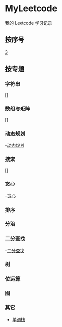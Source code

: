 # MyLeetcode
我的 Leetcode 学习记录

## 按序号
[3](https://github.com/IsTheBestLanguage/MyLeetcode/tree/main/Code/LC_3_longest-substring-without-repeating-characters)

## 按专题
### 字符串
[]
### 数组与矩阵
[]
### 动态规划
-[动态规划](https://github.com/IsTheBestLanguage/MyLeetcode/blob/main/Catalog/dynamic_programming.md)
### 搜索
[]
### 贪心
-[贪心](https://github.com/IsTheBestLanguage/MyLeetcode/blob/main/Catalog/Greed.md)
### 排序

### 分治

### 二分查找
-[二分查找](https://github.com/IsTheBestLanguage/MyLeetcode/blob/main/Catalog/binary_search.md)
### 树

### 位运算

### 图

### 其它
- [单调栈](https://github.com/IsTheBestLanguage/MyLeetcode/blob/main/Catalog/monotonical_stack.md)
